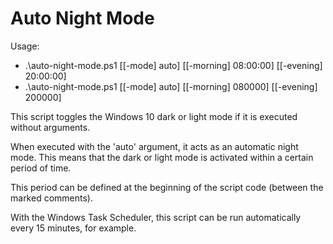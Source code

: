 # Auto Night Mode

Usage: 
* .\auto-night-mode.ps1 [[-mode] auto] [[-morning] 08:00:00] [[-evening] 20:00:00]
* .\auto-night-mode.ps1 [[-mode] auto] [[-morning] 080000] [[-evening] 200000]

This script toggles the Windows 10 dark or light mode if it is executed without arguments.

When executed with the 'auto' argument, it acts as an automatic night mode. This means that the dark or light mode is activated within a certain period of time.

This period can be defined at the beginning of the script code (between the marked comments). 

With the Windows Task Scheduler, this script can be run automatically every 15 minutes, for example.
